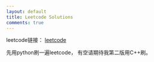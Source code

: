 ```yaml
---
layout: default
title: Leetcode Solutions
comments: true
---
```


leetcode链接： [leetcode]("https://leetcode.com/problemset/algorithms/")

先用python刷一遍leetcode， 有空请期待我第二版用C++刷。
